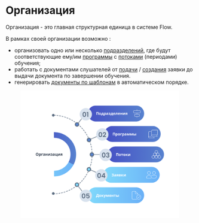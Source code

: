 # Организация

Организация - это главная структурная единица в системе Flow.

В рамках своей организации возможно :

* организовать одно или несколько [подразделений](sozdanie-organizacii.md#podrazdelenie), где будут соответствующие ему/им [программы](../obuchenie/programma/) с [потоками](../obuchenie/programma/potok/) (периодами) обучения;&#x20;
* работать с документами слушателей от [подачи](../slushateli/zayavki/sposoby-sozdaniya-zayavok.md) / [создания](../slushateli/zayavki/sposoby-sozdaniya-zayavok.md) заявки до выдачи документа по завершении обучения.
* генерировать [документы по шаблонам](shablony-dokumentov/) в автоматическом порядке.

<figure><img src="../.gitbook/assets/Организация (1) (1).png" alt=""><figcaption></figcaption></figure>
